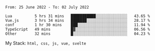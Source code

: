 <!--START_SECTION:waka-->

```text
From: 25 June 2022 - To: 02 July 2022

Lua          5 hrs 31 mins   ███████████░░░░░░░░░░░░░░   43.65 %
Vue.js       3 hrs 34 mins   ███████░░░░░░░░░░░░░░░░░░   28.17 %
conf         1 hr 30 mins    ███░░░░░░░░░░░░░░░░░░░░░░   11.94 %
TypeScript   49 mins         █▓░░░░░░░░░░░░░░░░░░░░░░░   06.56 %
Other        32 mins         █░░░░░░░░░░░░░░░░░░░░░░░░   04.23 %
```

<!--END_SECTION:waka-->
My Stack: `html, css, js, vue, svelte`
